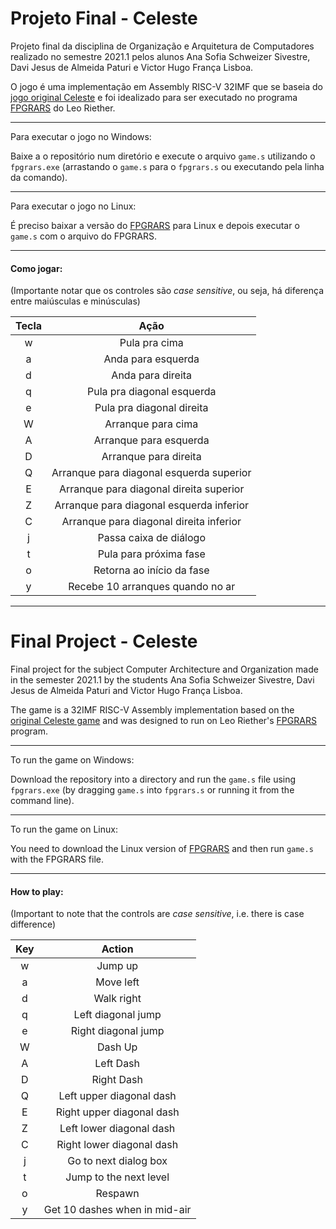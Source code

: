 # Projeto Final - Celeste

Projeto final da disciplina de Organização e Arquitetura de Computadores realizado no semestre 2021.1 pelos alunos Ana Sofia Schweizer Sivestre, Davi Jesus de Almeida Paturi e Victor Hugo França Lisboa.

O jogo é uma implementação em Assembly RISC-V 32IMF que se baseia do [jogo original Celeste](http://www.celestegame.com/) e foi idealizado para ser executado no programa [FPGRARS](https://www.github.com/LeoRiether/FPGRARS) do Leo Riether.

---

Para executar o jogo no Windows:

Baixe a o repositório num diretório e execute o arquivo `game.s` utilizando o `fpgrars.exe` (arrastando o `game.s` para o `fpgrars.s` ou executando pela linha da comando).

---

Para executar o jogo no Linux:

É preciso baixar a versão do [FPGRARS](https://www.github.com/LeoRiether/FPGRARS) para Linux e depois executar o `game.s` com o arquivo do FPGRARS.

---

#### Como jogar:
(Importante notar que os controles são _case sensitive_, ou seja, há diferença entre maiúsculas e minúsculas)

Tecla | Ação
:---: | :---:
w | Pula pra cima
a | Anda para esquerda
d | Anda para direita
q | Pula pra diagonal esquerda
e | Pula pra diagonal direita
W | Arranque para cima
A | Arranque para esquerda
D | Arranque para direita
Q | Arranque para diagonal esquerda superior
E | Arranque para diagonal direita superior
Z | Arranque para diagonal esquerda inferior
C | Arranque para diagonal direita inferior
j | Passa caixa de diálogo
t | Pula para próxima fase
o | Retorna ao início da fase
y | Recebe 10 arranques quando no ar

---

# Final Project - Celeste

Final project for the subject Computer Architecture and Organization made in the semester 2021.1 by the students Ana Sofia Schweizer Sivestre, Davi Jesus de Almeida Paturi and Victor Hugo França Lisboa.

The game is a 32IMF RISC-V Assembly implementation based on the [original Celeste game](http://www.celestegame.com/) and was designed to run on Leo Riether's [FPGRARS](https://www.github.com/LeoRiether/FPGRARS) program.

---

To run the game on Windows:

Download the repository into a directory and run the `game.s` file using `fpgrars.exe` (by dragging `game.s` into `fpgrars.s` or running it from the command line).

---

To run the game on Linux:

You need to download the Linux version of [FPGRARS](https://www.github.com/LeoRiether/FPGRARS) and then run `game.s` with the FPGRARS file.

---

#### How to play:
(Important to note that the controls are _case sensitive_, i.e. there is case difference)

Key | Action
:---: | :---:
w | Jump up
a | Move left
d | Walk right
q | Left diagonal jump
e | Right diagonal jump
W | Dash Up
A | Left Dash
D | Right Dash
Q | Left upper diagonal dash
E | Right upper diagonal dash
Z | Left lower diagonal dash
C | Right lower diagonal dash
j | Go to next dialog box
t | Jump to the next level
o | Respawn
y | Get 10 dashes when in mid-air
